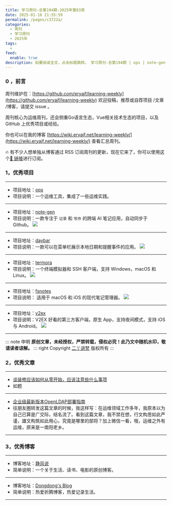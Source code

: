 ```yaml
---
title: 学习周刊-总第194期-2025年第03周
date: 2025-01-16 21:55:59
permalink: /pages/c3722a/
categories:
  - 周刊
  - 学习周刊
  - 2025年
tags:
  -
feed:
  enable: true
description: 如要阅读全文，点击标题跳转。 学习周刊-总第194期 | ops | note-gen | daybar | termora | fsnotes | v2ex
---
```



### 0 ，前言

周刊维护在：[https://github.com/eryajf/learning-weekly](https://github.com/eryajf/learning-weekly)  欢迎投稿，推荐或自荐项目 /文章 /博客，请提交 issue 。

周刊核心为运维周刊，还会侧重Go语言生态，Vue相关技术生态的项目，以及 GitHub 上优秀项目或经验。

你也可以在我的博客 [https://wiki.eryajf.net/learning-weekly/](https://wiki.eryajf.net/learning-weekly/) 查看汇总周刊。

🔥 有不少人想单独从博客通过 RSS 订阅周刊的更新，现在它来了，你可以使用这个[🔗 链接](https://wiki.eryajf.net/learning-weekly.xml)进行订阅。

### 1，优秀项目

---
- 项目地址：[ops](https://github.com/shaowenchen/ops)
- 项目说明：一个运维工具，集成了一些运维实践。
---
- 项目地址：[note-gen](https://github.com/codexu/note-gen)
- 项目说明：一款专注于 `记录` 和 `写作` 的跨端 AI 笔记应用，自动同步于 Github。
  ![](https://t.eryajf.net/imgs/2025/01/1736953814798.webp)
---
- 项目地址：[daybar](https://github.com/jaywcjlove/daybar/blob/main/README.zh.md)
- 项目说明：一款可以在菜单栏展示本地日期和提醒事件的应用。
  ![](https://t.eryajf.net/imgs/2025/01/1736296402053.webp)
---
- 项目地址：[termora](https://github.com/TermoraDev/termora)
- 项目说明：一个终端模拟器和 SSH 客户端，支持 Windows，macOS 和 Linux。
  ![](https://t.eryajf.net/imgs/2025/01/1736296604060.webp)
---
- 项目地址：[fsnotes](https://github.com/glushchenko/fsnotes/blob/master/README_zh_CN.md)
- 项目说明： 适用于 macOS 和 iOS 的现代笔记管理器。
  ![](https://t.eryajf.net/imgs/2025/01/1736683192526.webp)
---
- 项目地址：[v2ex](https://github.com/liaoliao666/v2ex)
- 项目说明：V2EX 好看的第三方客户端，原生 App，支持夜间模式，支持 iOS 与 Android。
  ![](https://t.eryajf.net/imgs/2025/01/1736749463227.webp)
---

::: note 申明
**原创文章<Badge text='eryajf' />，未经授权，严禁转载，侵权必究！此乃文中随机水印，敬请读者谅解。**
::: right
Copyright [二丫讲梵](https://wiki.eryajf.net) 版权所有
:::

### 2，优秀文章

---
- [谈装修应该如何从零开始，应该注意些什么事项](https://bosir.cn/200.html)
- 如题
---
- [企业级最新版本OpenLDAP部署指南](https://mp.weixin.qq.com/s/n-T7Xd6ZQ_s0Gop3XLEW7w)
- 往朋友圈转发这篇文章的时候，我这样写：在运维领域工作多年，我原本以为自己已算是广交际，结名流了。看到这篇文章，我不禁在想，行文构思如此严谨，雄文构筑如此用心，究竟是哪里的部将？加上微信一看，哦，运维之外有运维，原来是一南阳老乡。
---

### 3，优秀博客

---
- 博客地址：[静风说](https://www.jfsay.com/)
- 简单说明：一个关于生活、读书、电影的原创博客。
---
- 博客地址：[Dongdong's Blog](https://ddw2019.com/)
- 简单说明：热爱折腾博客，热爱记录生活。
---
